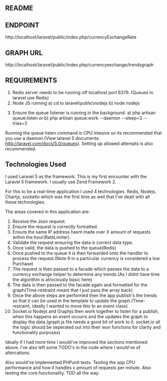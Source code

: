 README
------

ENDPOINT
--------

http://localhost/laravel/public/index.php/currencyExchangeRate


GRAPH URL
---------

http://localhost/laravel/public/index.php/currencyexchange/trendsgraph


REQUIREMENTS
------------
1. Redis server needs to be running off localhost port 6379. (Queues in laravel use Redis)
2. Node JS running
  a) cd to laravel\public\nodejs
  b) node nodejs
3) Ensure the queue listener is running in the background.
  a) php artisan queue:listen
	or
  b) php artisan queue:work --daemon --sleep=3 --tries=3

Running the queue listen command is CPU intesive so its recommended that you use a daemon.(View laravel 5 documents: http://laravel.com/docs/5.0/queues).
Setting up allowed attempts is also recommended.

Technologies Used
-----------------

I used Laravel 5 as the framework. This is my first encounter with the Laravel 5 framework.
I usually use Zend Framework 2.

For this to be a real-time application I used 4 technologies. Redis, Nodejs, Chartjs, socketio which was the first time as well that I've dealt with all these technologies.

The areas covered in this application are:
1) Receive the Json request.
2) Ensure the request is correctly formatted.
3) Ensure the same IP address hasnt made over X amount of requests within the hour(RateLimiter).
4) Validate the request ensuring the data is correct data type.
5) Once valid, the data is pushed to the queue(Redis)
6) Once pushed to the queue it is then forwarded onto the handler to process the request.(Note 9 in a particular currency is considered a low Purchase)
7) The request is then passed to a facade which passes the data to a currency exchange helper to determine any trends.(As I didnt have time the algorithm is atrociously basic here)
8) The data is then passed to the facade again and formatted for the graph(Time-restraint meant that I just pass the array back)
9) Once the above steps are performed then the app publish's the trends so that it can be used in the template to update the graph.(Time-restraint, ideally I wanted to move this to an event class)
10) Socket.io Nodejs and Graphjs then work together to listen for a publish, when this happens an event occurrs and the updates the graph to display the data.(graph.js file needs a good bit of work to it. socket.io all the logic should
be seperated out into their won functions for clarity and functionality purposes)

Ideally if I had more time I would've improved the sections mentioned above. I've also left some TODO's in the code where I would've of altercations.

Also would've implemented PHPunit tests. Testing the app CPU performance and how it handles x amount of requests per minute. Also testing the core functionality. TDD all the way.
